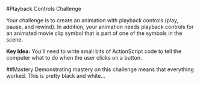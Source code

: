 #Playback Controls Challenge

Your challenge is to create an animation with playback controls (play, pause, and rewind). In addition, your animation needs playback controls for an animated movie clip symbol that is part of one of the symbols in the scene.

**Key Idea:** You'll need to write small bits of ActionScript code to tell the computer what to do when the user clicks on a button.

##Mastery
Demonstrating mastery on this challenge means that everything worked. This is pretty black and white...
